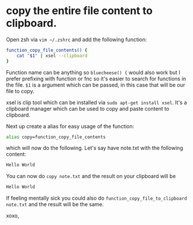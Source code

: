 # copy the entire file content to clipboard.

Open zsh via `vim ~/.zshrc` and add the following function:

```bash copy filename='~/.zshrc'
function_copy_file_contents() {
    cat "$1" | xsel --clipboard
}
```

Function name can be anything so `bluecheese() {` would also work but I prefer prefixing with function or fnc so it's easier to search for functions in the file. `$1` is a argument which can be passed, in this case that will be our file to copy.

xsel is clip tool which can be installed via `sudo apt-get install xsel`. It's a clipboard manager which can be used to copy and paste content to clipboard.

Next up create a alias for easy usage of the function:

```bash copy filename='~/.zshrc'
alias copy=function_copy_file_contents
```

which will now do the following. Let's say have note.txt with the following content:

```bash
Hello World
```

You can now do `copy note.txt` and the result on your clipboard will be
```bash
Hello World
```

If feeling mentally sick you could also do `function_copy_file_to_clipboard note.txt` and the result will be the same.

xoxo,


